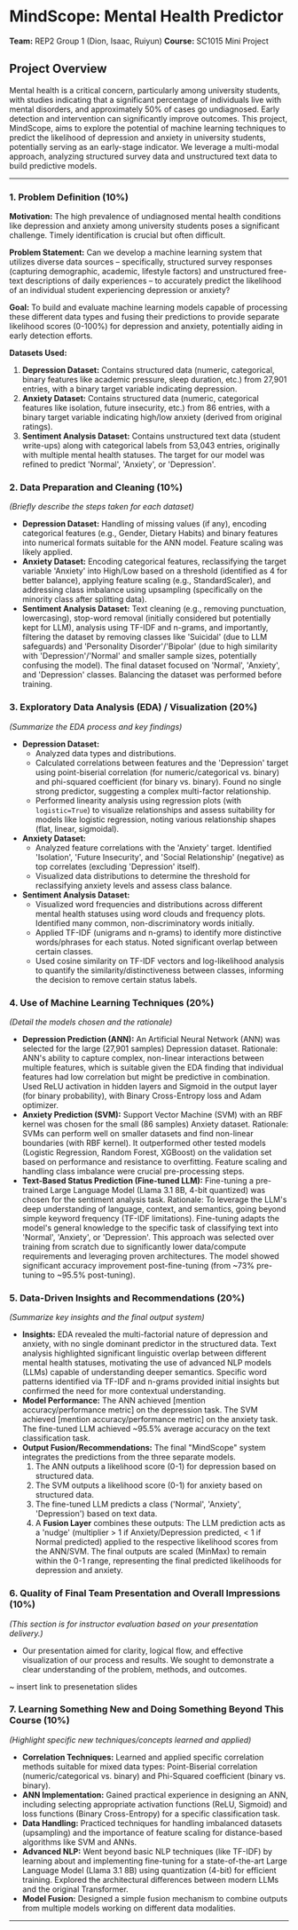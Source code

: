 # MindScope: Mental Health Predictor

**Team:** REP2 Group 1 (Dion, Isaac, Ruiyun)
**Course:** SC1015 Mini Project

## Project Overview

Mental health is a critical concern, particularly among university students, with studies indicating that a significant percentage of individuals live with mental disorders, and approximately 50% of cases go undiagnosed. Early detection and intervention can significantly improve outcomes. This project, MindScope, aims to explore the potential of machine learning techniques to predict the likelihood of depression and anxiety in university students, potentially serving as an early-stage indicator. We leverage a multi-modal approach, analyzing structured survey data and unstructured text data to build predictive models.

---


### 1. Problem Definition (10%)

**Motivation:** The high prevalence of undiagnosed mental health conditions like depression and anxiety among university students poses a significant challenge. Timely identification is crucial but often difficult.

**Problem Statement:** Can we develop a machine learning system that utilizes diverse data sources – specifically, structured survey responses (capturing demographic, academic, lifestyle factors) and unstructured free-text descriptions of daily experiences – to accurately predict the likelihood of an individual student experiencing depression or anxiety?

**Goal:** To build and evaluate machine learning models capable of processing these different data types and fusing their predictions to provide separate likelihood scores (0-100%) for depression and anxiety, potentially aiding in early detection efforts.

**Datasets Used:**
1.  **Depression Dataset:** Contains structured data (numeric, categorical, binary features like academic pressure, sleep duration, etc.) from 27,901 entries, with a binary target variable indicating depression.
2.  **Anxiety Dataset:** Contains structured data (numeric, categorical features like isolation, future insecurity, etc.) from 86 entries, with a binary target variable indicating high/low anxiety (derived from original ratings).
3.  **Sentiment Analysis Dataset:** Contains unstructured text data (student write-ups) along with categorical labels from 53,043 entries, originally with multiple mental health statuses. The target for our model was refined to predict 'Normal', 'Anxiety', or 'Depression'.

### 2. Data Preparation and Cleaning (10%)

*(Briefly describe the steps taken for each dataset)*

* **Depression Dataset:** Handling of missing values (if any), encoding categorical features (e.g., Gender, Dietary Habits) and binary features into numerical formats suitable for the ANN model. Feature scaling was likely applied.
* **Anxiety Dataset:** Encoding categorical features, reclassifying the target variable 'Anxiety' into High/Low based on a threshold (identified as 4 for better balance), applying feature scaling (e.g., StandardScaler), and addressing class imbalance using upsampling (specifically on the minority class after splitting data).
* **Sentiment Analysis Dataset:** Text cleaning (e.g., removing punctuation, lowercasing), stop-word removal (initially considered but potentially kept for LLM), analysis using TF-IDF and n-grams, and importantly, filtering the dataset by removing classes like 'Suicidal' (due to LLM safeguards) and 'Personality Disorder'/'Bipolar' (due to high similarity with 'Depression'/'Normal' and smaller sample sizes, potentially confusing the model). The final dataset focused on 'Normal', 'Anxiety', and 'Depression' classes. Balancing the dataset was performed before training.

### 3. Exploratory Data Analysis (EDA) / Visualization (20%)

*(Summarize the EDA process and key findings)*

* **Depression Dataset:**
    * Analyzed data types and distributions.
    * Calculated correlations between features and the 'Depression' target using point-biserial correlation (for numeric/categorical vs. binary) and phi-squared coefficient (for binary vs. binary). Found no single strong predictor, suggesting a complex multi-factor relationship.
    * Performed linearity analysis using regression plots (with `logistic=True`) to visualize relationships and assess suitability for models like logistic regression, noting various relationship shapes (flat, linear, sigmoidal).
* **Anxiety Dataset:**
    * Analyzed feature correlations with the 'Anxiety' target. Identified 'Isolation', 'Future Insecurity', and 'Social Relationship' (negative) as top correlates (excluding 'Depression' itself).
    * Visualized data distributions to determine the threshold for reclassifying anxiety levels and assess class balance.
* **Sentiment Analysis Dataset:**
    * Visualized word frequencies and distributions across different mental health statuses using word clouds and frequency plots. Identified many common, non-discriminatory words initially.
    * Applied TF-IDF (unigrams and n-grams) to identify more distinctive words/phrases for each status. Noted significant overlap between certain classes.
    * Used cosine similarity on TF-IDF vectors and log-likelihood analysis to quantify the similarity/distinctiveness between classes, informing the decision to remove certain status labels.

### 4. Use of Machine Learning Techniques (20%)

*(Detail the models chosen and the rationale)*

* **Depression Prediction (ANN):** An Artificial Neural Network (ANN) was selected for the large (27,901 samples) Depression dataset. Rationale: ANN's ability to capture complex, non-linear interactions between multiple features, which is suitable given the EDA finding that individual features had low correlation but might be predictive in combination. Used ReLU activation in hidden layers and Sigmoid in the output layer (for binary probability), with Binary Cross-Entropy loss and Adam optimizer.
* **Anxiety Prediction (SVM):** Support Vector Machine (SVM) with an RBF kernel was chosen for the small (86 samples) Anxiety dataset. Rationale: SVMs can perform well on smaller datasets and find non-linear boundaries (with RBF kernel). It outperformed other tested models (Logistic Regression, Random Forest, XGBoost) on the validation set based on performance and resistance to overfitting. Feature scaling and handling class imbalance were crucial pre-processing steps.
* **Text-Based Status Prediction (Fine-tuned LLM):** Fine-tuning a pre-trained Large Language Model (Llama 3.1 8B, 4-bit quantized) was chosen for the sentiment analysis task. Rationale: To leverage the LLM's deep understanding of language, context, and semantics, going beyond simple keyword frequency (TF-IDF limitations). Fine-tuning adapts the model's general knowledge to the specific task of classifying text into 'Normal', 'Anxiety', or 'Depression'. This approach was selected over training from scratch due to significantly lower data/compute requirements and leveraging proven architectures. The model showed significant accuracy improvement post-fine-tuning (from ~73% pre-tuning to ~95.5% post-tuning).

### 5. Data-Driven Insights and Recommendations (20%)

*(Summarize key insights and the final output system)*

* **Insights:** EDA revealed the multi-factorial nature of depression and anxiety, with no single dominant predictor in the structured data. Text analysis highlighted significant linguistic overlap between different mental health statuses, motivating the use of advanced NLP models (LLMs) capable of understanding deeper semantics. Specific word patterns identified via TF-IDF and n-grams provided initial insights but confirmed the need for more contextual understanding.
* **Model Performance:** The ANN achieved [mention accuracy/performance metric] on the depression task. The SVM achieved [mention accuracy/performance metric] on the anxiety task. The fine-tuned LLM achieved ~95.5% average accuracy on the text classification task.
* **Output Fusion/Recommendations:** The final "MindScope" system integrates the predictions from the three separate models.
    1.  The ANN outputs a likelihood score (0-1) for depression based on structured data.
    2.  The SVM outputs a likelihood score (0-1) for anxiety based on structured data.
    3.  The fine-tuned LLM predicts a class ('Normal', 'Anxiety', 'Depression') based on text data.
    4.  A **Fusion Layer** combines these outputs: The LLM prediction acts as a 'nudge' (multiplier > 1 if Anxiety/Depression predicted, < 1 if Normal predicted) applied to the respective likelihood scores from the ANN/SVM. The final outputs are scaled (MinMax) to remain within the 0-1 range, representing the final predicted likelihoods for depression and anxiety.

### 6. Quality of Final Team Presentation and Overall Impressions (10%)

*(This section is for instructor evaluation based on your presentation delivery.)*
* Our presentation aimed for clarity, logical flow, and effective visualization of our process and results. We sought to demonstrate a clear understanding of the problem, methods, and outcomes.

~ insert link to presenetation slides

### 7. Learning Something New and Doing Something Beyond This Course (10%)

*(Highlight specific new techniques/concepts learned and applied)*

* **Correlation Techniques:** Learned and applied specific correlation methods suitable for mixed data types: Point-Biserial correlation (numeric/categorical vs. binary) and Phi-Squared coefficient (binary vs. binary).
* **ANN Implementation:** Gained practical experience in designing an ANN, including selecting appropriate activation functions (ReLU, Sigmoid) and loss functions (Binary Cross-Entropy) for a specific classification task.
* **Data Handling:** Practiced techniques for handling imbalanced datasets (upsampling) and the importance of feature scaling for distance-based algorithms like SVM and ANNs.
* **Advanced NLP:** Went beyond basic NLP techniques (like TF-IDF) by learning about and implementing fine-tuning for a state-of-the-art Large Language Model (Llama 3.1 8B) using quantization (4-bit) for efficient training. Explored the architectural differences between modern LLMs and the original Transformer.
* **Model Fusion:** Designed a simple fusion mechanism to combine outputs from multiple models working on different data modalities.

---
